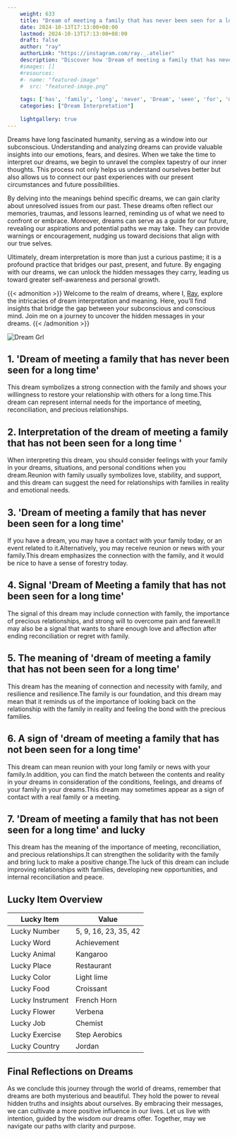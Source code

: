 ```yaml
---
    weight: 633
    title: "Dream of meeting a family that has never been seen for a long time"  # Assuming 'title' column exists
    date: 2024-10-13T17:13:00+08:00
    lastmod: 2024-10-13T17:13:00+08:00
    draft: false
    author: "ray"
    authorLink: "https://instagram.com/ray._.atelier"
    description: "Discover how 'Dream of meeting a family that has never been seen for a long time' can interpret your future and uncover its significant meanings in your life."
    #images: []
    #resources:
    #- name: "featured-image"
    #  src: "featured-image.png"
    
    tags: ['has', 'family', 'long', 'never', 'Dream', 'seen', 'for', 'meeting', 'a', 'time', 'been', 'of', 'that']
    categories: ["Dream Interpretation"]
    
    lightgallery: true
---
```

    
Dreams have long fascinated humanity, serving as a window into our subconscious. Understanding and analyzing dreams can provide valuable insights into our emotions, fears, and desires. When we take the time to interpret our dreams, we begin to unravel the complex tapestry of our inner thoughts. This process not only helps us understand ourselves better but also allows us to connect our past experiences with our present circumstances and future possibilities.

By delving into the meanings behind specific dreams, we can gain clarity about unresolved issues from our past. These dreams often reflect our memories, traumas, and lessons learned, reminding us of what we need to confront or embrace. Moreover, dreams can serve as a guide for our future, revealing our aspirations and potential paths we may take. They can provide warnings or encouragement, nudging us toward decisions that align with our true selves.

Ultimately, dream interpretation is more than just a curious pastime; it is a profound practice that bridges our past, present, and future. By engaging with our dreams, we can unlock the hidden messages they carry, leading us toward greater self-awareness and personal growth.

{{< admonition >}}
Welcome to the realm of dreams, where I, [Ray](https://instagram.com/ray._.atelier), explore the intricacies of dream interpretation and meaning. Here, you’ll find insights that bridge the gap between your subconscious and conscious mind. Join me on a journey to uncover the hidden messages in your dreams.
{{< /admonition >}}

![Dream Grl](https://cdn.pixabay.com/photo/2017/11/02/03/35/gothic-2910057_1280.jpg "Dream Grl")

## 1. 'Dream of meeting a family that has never been seen for a long time'
This dream symbolizes a strong connection with the family and shows your willingness to restore your relationship with others for a long time.This dream can represent internal needs for the importance of meeting, reconciliation, and precious relationships.

## 2. Interpretation of the dream of meeting a family that has not been seen for a long time '
When interpreting this dream, you should consider feelings with your family in your dreams, situations, and personal conditions when you dream.Reunion with family usually symbolizes love, stability, and support, and this dream can suggest the need for relationships with families in reality and emotional needs.

## 3. 'Dream of meeting a family that has never been seen for a long time'
If you have a dream, you may have a contact with your family today, or an event related to it.Alternatively, you may receive reunion or news with your family.This dream emphasizes the connection with the family, and it would be nice to have a sense of forestry today.

## 4. Signal 'Dream of Meeting a family that has not been seen for a long time'
The signal of this dream may include connection with family, the importance of precious relationships, and strong will to overcome pain and farewell.It may also be a signal that wants to share enough love and affection after ending reconciliation or regret with family.

## 5. The meaning of 'dream of meeting a family that has not been seen for a long time'
This dream has the meaning of connection and necessity with family, and resilience and resilience.The family is our foundation, and this dream may mean that it reminds us of the importance of looking back on the relationship with the family in reality and feeling the bond with the precious families.

## 6. A sign of 'dream of meeting a family that has not been seen for a long time'
This dream can mean reunion with your long family or news with your family.In addition, you can find the match between the contents and reality in your dreams in consideration of the conditions, feelings, and dreams of your family in your dreams.This dream may sometimes appear as a sign of contact with a real family or a meeting.

## 7. 'Dream of meeting a family that has not been seen for a long time' and lucky
This dream has the meaning of the importance of meeting, reconciliation, and precious relationships.It can strengthen the solidarity with the family and bring luck to make a positive change.The luck of this dream can include improving relationships with families, developing new opportunities, and internal reconciliation and peace.

## Lucky Item Overview
| Lucky Item          | Value              |
|---------------|--------------------|
| Lucky Number        | 5, 9, 16, 23, 35, 42  |
| Lucky Word          | Achievement |
| Lucky Animal        | Kangaroo |
| Lucky Place         | Restaurant     |
| Lucky Color         | Light lime     |
| Lucky Food          | Croissant      |
| Lucky Instrument    | French Horn |
| Lucky Flower        | Verbena    |
| Lucky Job           | Chemist       |
| Lucky Exercise      | Step Aerobics  |
| Lucky Country       | Jordan    |


##  Final Reflections on Dreams

As we conclude this journey through the world of dreams, remember that dreams are both mysterious and beautiful. They hold the power to reveal hidden truths and insights about ourselves. By embracing their messages, we can cultivate a more positive influence in our lives. Let us live with intention, guided by the wisdom our dreams offer. Together, may we navigate our paths with clarity and purpose.

